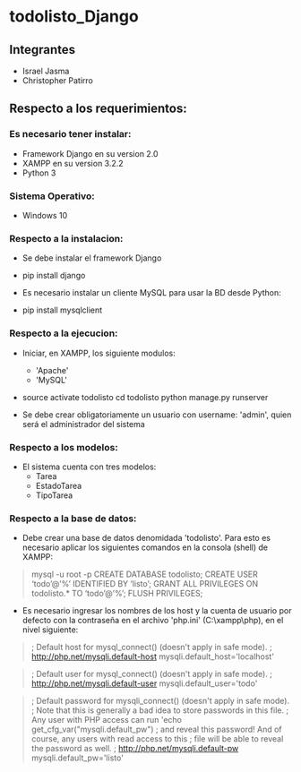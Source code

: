 # todolisto_Django
## Integrantes

* Israel Jasma
* Christopher Patirro

## Respecto a los requerimientos:

### Es necesario tener instalar:

* Framework Django en su version 2.0
* XAMPP en su version 3.2.2
* Python 3

### Sistema Operativo:

* Windows 10
### Respecto a la instalacion:

* Se debe instalar el framework Django

* pip install django

* Es necesario instalar un cliente MySQL para usar la BD desde Python:

* pip install mysqlclient

### Respecto a la ejecucion:

* Iniciar, en XAMPP, los siguiente modulos:

    * 'Apache'
    * 'MySQL'

* source activate todolisto cd todolisto python manage.py runserver

* Se debe crear obligatoriamente un usuario con username: 'admin', quien será el administrador del sistema


### Respecto a los modelos:

* El sistema cuenta con tres modelos:
    * Tarea
    * EstadoTarea
    * TipoTarea

### Respecto a la base de datos:

* Debe crear una base de datos denomidada 'todolisto'. Para esto es necesario aplicar los siguientes comandos en la consola (shell) de XAMPP:

> mysql -u root -p CREATE DATABASE todolisto; CREATE USER ‘todo’@’%’ IDENTIFIED BY ‘listo’; GRANT ALL PRIVILEGES ON todolisto.* TO ‘todo’@’%’; FLUSH PRIVILEGES;

* Es necesario ingresar los nombres de los host y la cuenta de usuario por defecto con la contraseña en el archivo 'php.ini' (C:\xampp\php), en el nivel siguiente:

> ; Default host for mysql_connect() (doesn't apply in safe mode). ; http://php.net/mysqli.default-host mysqli.default_host='localhost'

> ; Default user for mysql_connect() (doesn't apply in safe mode). ; http://php.net/mysqli.default-user mysqli.default_user='todo'

> ; Default password for mysqli_connect() (doesn't apply in safe mode). ; Note that this is generally a bad idea to store passwords in this file. ; Any user with PHP access can run 'echo get_cfg_var("mysqli.default_pw") ; and reveal this password! And of course, any users with read access to this ; file will be able to reveal the password as well. ; http://php.net/mysqli.default-pw mysqli.default_pw='listo'